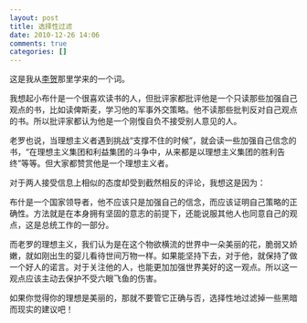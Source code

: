 ```yaml
---
layout: post
title: 选择性过滤
date: 2010-12-26 14:06
comments: true
categories: []
---
```

这是我从<a href="http://bu-anjing.com/">李贺</a>那里学来的一个词。

我想起小布什是一个很喜欢读书的人，但批评家都批评他是一个只读那些加强自己观点的书，比如读俾斯麦，学习他的军事外交策略。他不读那些批判反对自己观点的书。所以批评家都认为他是一个刚愎自负不接受别人意见的人。

老罗也说，当理想主义者遇到挑战“支撑不住的时候”，就会读一些加强自己信念的书，“在理想主义集团和利益集团的斗争中，从来都是以理想主义集团的胜利告终”等等。但大家都赞赏他是一个理想主义者。<!--more-->

对于两人接受信息上相似的态度却受到截然相反的评论，我想这是因为：

布什是一个国家领导者，他不应该只是加强自己的信念，而应该证明自己策略的正确性。方法就是在本身拥有坚固的意志的前提下，还能说服其他人也同意自己的观点，这是总统工作的一部分。

而老罗的理想主义，我们认为是在这个物欲横流的世界中一朵美丽的花，脆弱又娇嫩，就如刚出生的婴儿看待世间万物一样。如果能坚持下去，对于他，就保持了做一个好人的诺言。对于关注他的人，也能更加加强世界美好的这一观点。所以这一观点应该主动去保护不受六眼飞鱼的伤害。

如果你觉得你的理想是美丽的，那就不要管它正确与否，选择性地过滤掉一些黑暗而现实的建议吧！
